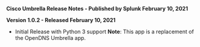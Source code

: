 **Cisco Umbrella Release Notes - Published by Splunk February 10, 2021**


**Version 1.0.2 - Released February 10, 2021**

* Initial Release with Python 3 support
**Note**: This app is a replacement of the OpenDNS Umbrella app.
